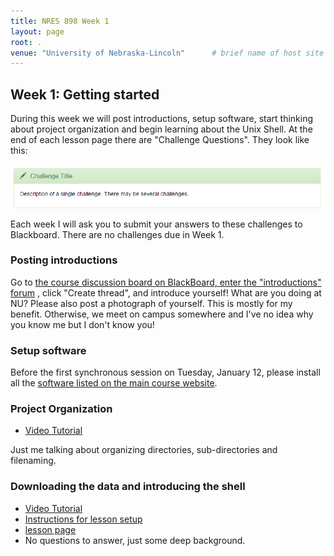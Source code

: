 ```yaml
---
title: NRES 898 Week 1
layout: page
root: .
venue: "University of Nebraska-Lincoln"      # brief name of host site without address (e.g., "Euphoric State University")
---
```

## Week 1: Getting started

During this week we will post introductions, setup software, start thinking 
about project organization and begin learning about the Unix Shell. At the end 
of each lesson page there are "Challenge Questions". They look like this:

![Challenge screenshot](img/exampleChallenge.png)

Each week I will ask you to submit your answers to these challenges to Blackboard. 
There are no challenges due in Week 1. 

### Posting introductions

Go to [the course discussion board on BlackBoard, enter the "introductions" forum](https://my.unl.edu/webapps/discussionboard/do/forum?action=list_threads&nav=discussion_board_entry&course_id=_165403_1&conf_id=_228448_1&forum_id=_258266_1)
, click "Create thread", and introduce yourself! What are you doing at NU? Please 
also post a photograph of yourself. This is mostly for my benefit. Otherwise,
we meet on campus somewhere and I've no idea why you know me but I don't know 
you! 

### Setup software

Before the first synchronous session on Tuesday, January 12, please install all the 
[software listed on the main course website](index.html#setup).

### Project Organization

* [Video Tutorial](https://youtu.be/pJmLIrUbo24)

Just me talking about organizing directories, sub-directories and filenaming. 

### Downloading the data and introducing the shell

* [Video Tutorial](https://youtu.be/lbzfyEVQ4xM)
* [Instructions for lesson setup](http://swcarpentry.github.io/shell-novice/)
* [lesson page](http://swcarpentry.github.io/shell-novice/00-intro.html)
* No questions to answer, just some deep background.

